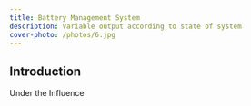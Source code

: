 ```yaml
---
title: Battery Management System
description: Variable output according to state of system
cover-photo: /photos/6.jpg
---
```


## Introduction

Under the Influence
